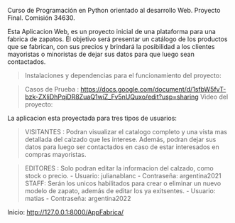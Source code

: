Curso de Programación en Python orientado al desarrollo Web.
Proyecto Final. Comisión 34630. 

Esta Aplicacion Web, es un proyecto inicial de una plataforma para una fabrica de zapatos. El objetivo será presentar un catálogo de los productos que se fabrican, con sus precios y brindará la posibilidad a los clientes mayoristas o minoristas de dejar sus datos para que luego sean contactados.

>Instalaciones y dependencias para el funcionamiento del proyecto:
<!-- .- python -- versión 3.10.6 .- pip install django --versión 4.1.2 .- pip install pillow -->
> Casos de Prueba : https://docs.google.com/document/d/1sfbW5fvT-bzk-ZXIiDhPqiDR8ZuaQ1wiZ_Fv5nUQuxo/edit?usp=sharing
> Video del proyecto: 


La aplicacion esta proyectada para tres tipos de usuarios:

> VISITANTES : Podran visualizar el catalogo completo y una vista mas detallada del calzado que les interese. Además, podran dejar sus datos para luego ser contactados en caso de estar interesados en compras mayoristas.

> EDITORES : Solo podran editar la informacion del calzado, como stock o precio.
    - Usuario: julianablanc
    - Contraseña: argentina2021
> STAFF: Serán los unicos habilitados para crear o eliminar un nuevo modelo de zapato, además de editar los ya exitsentes.
    - Usuario: matias
    - Contraseña: argentina2022


Inicio: http://127.0.0.1:8000/AppFabrica/